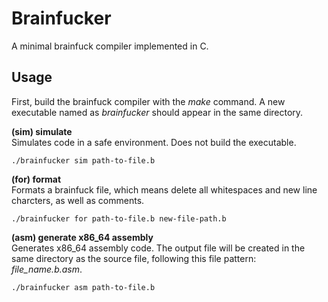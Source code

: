 # Brainfucker
A minimal brainfuck compiler implemented in C.
## Usage
First, build the brainfuck compiler with the *make* command. A new executable named as *brainfucker* should appear in the same directory.  
  
**(sim) simulate**  
Simulates code in a safe environment. Does not build the executable.
```
./brainfucker sim path-to-file.b
```  
**(for) format**  
Formats a brainfuck file, which means delete all whitespaces and new line charcters, as well as comments.
```
./brainfucker for path-to-file.b new-file-path.b
```  
**(asm) generate x86_64 assembly**  
Generates x86_64 assembly code. The output file will be created in the same directory as the source file, following this file pattern: *file_name.b.asm*.
```
./brainfucker asm path-to-file.b
```

